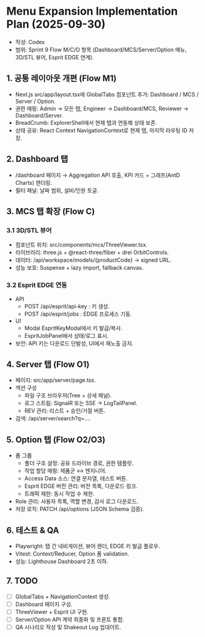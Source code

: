 # Menu Expansion Implementation Plan (2025-09-30)
- 작성: Codex
- 범위: Sprint 9 Flow M/C/O 항목 (Dashboard/MCS/Server/Option 메뉴, 3D/STL 뷰어, Esprit EDGE 연계).

## 1. 공통 레이아웃 개편 (Flow M1)
- Next.js src/app/layout.tsx에 GlobalTabs 컴포넌트 추가: Dashboard / MCS / Server / Option.
- 권한 매핑: Admin → 모든 탭, Engineer → Dashboard/MCS, Reviewer → Dashboard/Server.
- BreadCrumb: ExplorerShell에서 현재 탭과 연동해 상태 보존.
- 상태 공유: React Context NavigationContext로 현재 탭, 마지막 라우팅 ID 저장.

## 2. Dashboard 탭
- /dashboard 페이지 → Aggregation API 호출, KPI 카드 + 그래프(AntD Charts) 렌더링.
- 필터 패널: 날짜 범위, 설비/인원 토글.

## 3. MCS 탭 확장 (Flow C)
### 3.1 3D/STL 뷰어
- 컴포넌트 위치: src/components/mcs/ThreeViewer.tsx.
- 라이브러리: three.js + @react-three/fiber + drei OrbitControls.
- 데이터: /api/workspace/models/{productCode} → signed URL.
- 성능 보호: Suspense + lazy import, fallback canvas.

### 3.2 Esprit EDGE 연동
- API
  - POST /api/esprit/api-key : 키 생성.
  - POST /api/esprit/jobs : EDGE 프로세스 기동.
- UI
  - Modal EspritKeyModal에서 키 발급/복사.
  - EspritJobPanel에서 상태/로그 표시.
- 보안: API 키는 다운로드 단발성, UI에서 재노출 금지.

## 4. Server 탭 (Flow O1)
- 페이지: src/app/server/page.tsx.
- 섹션 구성
  - 파일 구조 브라우저(Tree + 상세 패널).
  - 로그 스트림: SignalR 또는 SSE → LogTailPanel.
  - REV 관리: 리스트 + 승인/거절 버튼.
- 검색: /api/server/search?q=....

## 5. Option 탭 (Flow O2/O3)
- 폼 그룹
  - 폴더 구조 설정: 공유 드라이브 경로, 권한 템플릿.
  - 작업 할당 매핑: 제품군 ↔ 엔지니어.
  - Access Data 소스: 연결 문자열, 테스트 버튼.
  - Esprit EDGE 버전 관리: 버전 목록, 다운로드 링크.
  - 트래픽 제한: 동시 작업 수 제한.
- Role 관리: 사용자 목록, 역할 변경, 감사 로그 다운로드.
- 저장 로직: PATCH /api/options (JSON Schema 검증).

## 6. 테스트 & QA
- Playwright: 탭 간 네비게이션, 뷰어 렌더, EDGE 키 발급 플로우.
- Vitest: Context/Reducer, Option 폼 validation.
- 성능: Lighthouse Dashboard 2초 이하.

## 7. TODO
- [ ] GlobalTabs + NavigationContext 생성.
- [ ] Dashboard 페이지 구성.
- [ ] ThreeViewer + Esprit UI 구현.
- [ ] Server/Option API 계약 최종화 및 프론트 통합.
- [ ] QA 시나리오 작성 및 Shakeout Log 업데이트.
